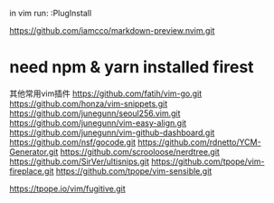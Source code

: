 in vim run: :PlugInstall

https://github.com/iamcco/markdown-preview.nvim.git
# need npm & yarn installed firest

其他常用vim插件
https://github.com/fatih/vim-go.git
https://github.com/honza/vim-snippets.git
https://github.com/junegunn/seoul256.vim.git
https://github.com/junegunn/vim-easy-align.git
https://github.com/junegunn/vim-github-dashboard.git
https://github.com/nsf/gocode.git
https://github.com/rdnetto/YCM-Generator.git
https://github.com/scrooloose/nerdtree.git
https://github.com/SirVer/ultisnips.git
https://github.com/tpope/vim-fireplace.git
https://github.com/tpope/vim-sensible.git

https://tpope.io/vim/fugitive.git

